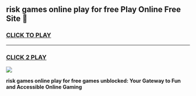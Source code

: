 
## risk games online play for free Play Online Free Site 👋
<h3>
<a href="https://download.freeplayer.one?title=risk_games_online_play_for_free&ref=21F">CLICK TO PLAY</a></h3>
<hr>

<h3>
<a href="https://download.freeplayer.one?title=risk_games_online_play_for_free&ref=21F">CLICK 2 PLAY</a>
  
</h3>

<a href="https://download.freeplayer.one?title=risk_games_online_play_for_free&ref=21F"><img src="https://cdnb.artstation.com/p/assets/images/images/032/539/853/original/anto-thomas-button-gif.gif"></a>


**risk games online play for free games unblocked: Your Gateway to Fun and Accessible Online Gaming**
